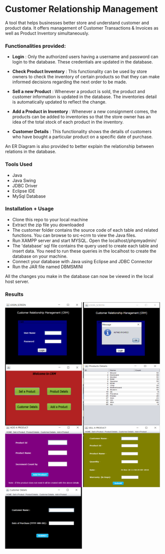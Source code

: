 Customer Relationship Management
============================================

A tool that helps businesses better store and understand customer and product data. It offers management of Customer Transactions & Invoices as well as Product Inventory simultaneously. 

### Functionalities provided: 

- **Login** : Only the authorized users having a username and password can login to the database. These credentials are updated in the database.

- **Check Product Inventory** : This functionality can be used by store owners to check the inventory of certain products so that they can make informed decisions regarding the next order to be made.

- **Sell a new Product** : Whenever a product is sold, the product and customer information is updated in the database. The inventories detail is automatically updated to reflect the change.

- **Add a Product in Inventory** : Whenever a new consignment comes, the products can be added to inventories so that the store owner has an idea of the total stock of each product in the inventory.

- **Customer Details** : This functionality shows the details of customers who have bought a particular product on a specific date of purchase.

An ER Diagram is also provided to better explain the relationship between relations in the database.

### Tools Used
- Java 
- Java Swing
- JDBC Driver
- Eclipse IDE
- MySql Database


### Installation + Usage

- Clone this repo to your local machine
- Extract the zip file you downloaded
- The customer folder contains the source code of each table and related functions. You can browse to src->crm to view the Java files.
- Run XAMPP server and start MYSQL. Open the localhost/phpmyadmin/
- The 'database' sql file contains the query used to create each table and insert data. You need to run these queries in the localhost to create the database on your machine.
- Connect your database with Java using Eclipse and JDBC Connector
- Run the JAR file named DBMSMINI

All the changes you make in the database can now be viewed in the local host server.


### Results
<img src="results/login.png" align="left" height="200" width="250" >
<img src="results/login_success.png" align="right" height="200" width="250" >
<img src="results/home.png" align="left" height="200" width="250" >
<img src="results/product_details.png" align="right" height="200" width="250" >
<img src="results/add_product.png" align="left" height="200" width="250" >
<img src="results/sell_product.png" align="right" height="200" width="250" >
<img src="results/customer_details.png" align="left" height="200" width="250" >


